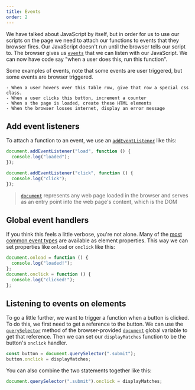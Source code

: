```yaml
---
title: Events
order: 2
---
```


We have talked about JavaScript by itself, but in order for us to use our
scripts on the page we need to attach our functions to events that they browser
fires. Our JavaScript doesn't run until the browser tells our script to. The
browser gives us [`events`](https://developer.mozilla.org/en-US/docs/Web/Events)
that we can listen with our JavaScript. We can now have code say "when a user
does this, run this function".

Some examples of events, note that some events are user triggered, but some
events are browser triggered.

```
- When a user hovers over this table row, give that row a special css class.
- When a user clicks this button, increment a counter
- When a the page is loaded, create these HTML elements
- When the browser losses internet, display an error message
```

## Add event listeners

To attach a function to an event, we use an
[`addEventListener`](https://developer.mozilla.org/en-US/docs/Web/API/EventListener)
like this:

```javascript
document.addEventListener("load", function () {
  console.log("loaded");
});

document.addEventListener("click", function () {
  console.log("click");
});
```

> [`document`](https://developer.mozilla.org/en-US/docs/Web/API/Document)
> represents any web page loaded in the browser and serves as an entry point
> into the web page's content, which is the DOM

## Global event handlers

If you think this feels a little verbose, you're not alone. Many of the
[most common event types](https://developer.mozilla.org/en-US/docs/Web/API/GlobalEventHandlers)
are available as element properties. This way we can set properties like
`onload` or `onclick` like this:

```javascript
document.onload = function () {
  console.log("loaded!");
};
document.onclick = function () {
  console.log("clicked!");
};
```

## Listening to events on elements

To go a little further, we want to trigger a function when a button is clicked.
To do this, we first need to get a reference to the button. We can use the
[`querySelector`](https://developer.mozilla.org/en-US/docs/Web/API/Document/querySelector)
method of the browser-provided
[`document`](https://developer.mozilla.org/en-US/docs/Web/API/Document) global
variable to get that reference. Then we can set our `displayMatches` function to
be the button's `onclick` handler.

```javascript
const button = document.querySelector(".submit");
button.onclick = displayMatches;
```

You can also combine the two statements together like this:

```javascript
document.querySelector(".submit").onclick = displayMatches;
```
